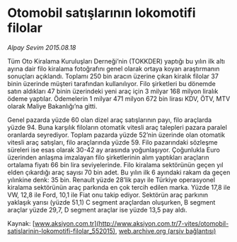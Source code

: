 # Otomobil satışlarının lokomotifi filolar

*Alpay Sevim 2015.08.18*

<div class="pNewsDetailMainContent ctx_content" itemprop="articleBody">
 <p>
  Tüm Oto Kiralama Kuruluşları Derneği’nin (TOKKDER) yaptığı bu yılın ilk altı ayına dair filo kiralama fotoğrafını genel olarak ortaya koyan araştırmanın sonuçları açıklandı. Toplamı 250 bin aracın üzerine çıkan kiralık filolar 37 binin üzerinde müşteri tarafından kullanılıyor. Filo şirketleri bu dönemde satın aldıkları 47 binin üzerindeki yeni araç için 3 milyar 168 milyon liralık ödeme yaptılar. Ödemelerin 1 milyar 471 milyon 672 bin lirası KDV, ÖTV, MTV olarak Maliye Bakanlığı’na gitti.
 </p>
 <p>
  Genel pazarda yüzde 60 olan dizel araç satışlarının payı, filo araçlarda yüzde 94. Buna karşılık filoların otomatik vitesli araç talepleri pazara paralel oranlarda seyrediyor. Toplam pazarda yüzde 52’nin üzerinde olan otomatik vitesli araç satışları, filo araçlarında yüzde 59. Filo pazarındaki sözleşme süreleri ise esas olarak 30-42 ay arasında yoğunlaşıyor. Çoğunlukla Euro üzerinden anlaşma imzalayan filo şirketlerinin alım yaptıkları araçların ortalama fiyatı 66 bin lira seviyelerinde. Filo kiralama sektörünün geçen yıl elden çıkardığı araç sayısı 70 bin adet. Bu yılın ilk 6 ayındaki rakam da geçen yılınkine denk: 35 bin. Renault yüzde 28’lik payı ile Türkiye operasyonel kiralama sektörünün araç parkında en çok tercih edilen marka. Yüzde 17,8 ile VW, 12,8 ile Ford, 10,1 ile Fiat onu takip ediyor. Sektörün araç parkının yaklaşık yarısı (yüzde 51,1) C segment araçlardan oluşurken, B segment araçlar yüzde 29,7, D segment araçlar ise yüzde 13,5 pay aldı.
 </p>
</div>


Kaynak: [www.aksiyon.com.tr](http://www.aksiyon.com.tr/7-vites/otomobil-satislarinin-lokomotifi-filolar_552015), [web.archive.org (arşiv bağlantısı)](http://web.archive.org/web/20151216174805/http://www.aksiyon.com.tr/7-vites/otomobil-satislarinin-lokomotifi-filolar_552015)
